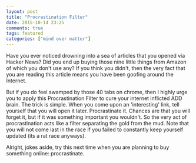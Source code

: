 ```yaml
---
layout: post
title: "Procrastination Filter"
date: 2015-10-14 23:25
comments: true
tags: featured
categories: ["mind over matter"]
---
```

Have you ever noticed drowning into a sea of articles that you opened via Hacker News? Did you end up buying those nine little things from Amazon of which you don't use any?  If you think you didn't, then the very fact that you are reading this article means you have been goofing around the Internet.

But if you do feel swamped by those 40 tabs on chrome, then I highly urge you to apply this Procrastination Filter to cure your internet inflicted ADD brain. The trick is simple. When you come upon an 'interesting' link, tell yourself that you will open it later. Procrastinate it. Chances are that you will forget it, but if it was something important you wouldn't. So the very act of procrastination acts like a filter separating the gold from the mud. Note that you will not come last in the race if you failed to constantly keep yourself updated (its a rat race anyways). 

Alright, jokes aside, try this next time when you are planning to buy something online: procrastinate.
